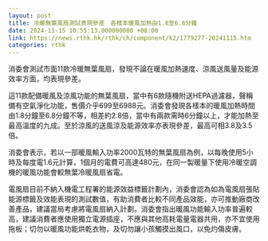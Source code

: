 ```yaml
---
layout: post
title: 冷暖無葉風扇測試表現參差　各樣本暖風加熱由1.8至6.8分鐘
date: 2024-11-15 10:55:13.000000000 +08:00
link: https://news.rthk.hk/rthk/ch/component/k2/1779277-20241115.htm
categories: rthk
---
```


消委會測試市面11款冷暖無葉風扇，發現不論在暖風加熱速度、涼風送風量及能源效率方面，均表現參差。

這11款配備暖風及涼風功能的無葉風扇，當中有6款隨機附送HEPA過濾器，聲稱備有空氣淨化功能，售價介乎699至6988元。消委會發現各樣本的暖風加熱時間由1.8分鐘至6.8分鐘不等，相差約2.8倍，當中有兩款需時6分鐘以上，才能加熱至最高溫度的九成。至於涼風的送風涼及能源效率亦表現參差，最高可相3.8及3.5倍。

消委會表示，若以一部暖風輸入功率2000瓦特的無葉風扇為例，以每晚使用5小時及每度電1.6元計算，1個月的電費可高達480元，在同一製暖量下使用冷暖空調機的暖風功能會較無葉冷暖風扇省電。

電風扇目前不納入機電工程署的能源效益標籤計劃內，消委會認為如為電風扇張貼能源標籤及效能表現的測試數值，有助消費者比較不同產品效能，亦可推動廠商改善產品，建議當局考慮將電風扇納入計劃。消委會指出暖風功能輸入功率普遍較高，建議消費者應使用獨立電源插座，不應與其他高耗電量電器共用，亦不宜使用拖板；切勿以暖風功能烘乾衣物，及切勿讓小孩觸摸出風口，以免灼傷皮膚。
